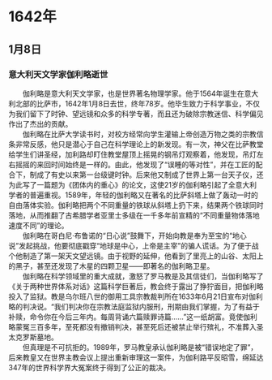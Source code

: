 # 1642年
## 1月8日
### 意大利天文学家伽利略逝世
　　伽利略是意大利天文学家，也是世界著名物理学家。他于1564年诞生在意大利北部的比萨市，1642年1月8日去世，终年78岁。他毕生致力于科学事业，不仅为我们留下了时钟、望远镜和众多的科学专著，而且还为破除宗教迷信、科学偏见作出了杰出的贡献。<br>　　伽利略在比萨大学读书时，对校方经常向学生灌输上帝创造万物之类的宗教信条非常反感，他只是潜心于自己在科学理论上的新发现。有一次，神父在比萨教堂给学生们讲圣经，加利路却盯住教堂屋顶上摇晃的钢吊灯观察着，他发现，吊灯左右摇摇的来回时间始终是一样的。由此，他发现了“误睡的等对性”，并在工匠的配合下，制成了有史以来第一台级键时钟。后来他又制成了世界上第一台天子仪，还为此写了一篇题为《团体内的重心》的论文，这使21岁的伽利略引起了全意大利学者的普遍重视。1589年，年轻的伽利略又在著名的比萨斜塔上做了轰动一时的自由落体实验。伽利略把两个不同重量的铁球从斜塔上扔下来，结果两个铁球同时落地，从而推翻了古希腊学者亚里士多级在一千多年前宣精的“不同重量物体落地速度不同”的理论。<br>　　伽利略在哥白尼·布鲁诺的“日心说”鼓舞下，开始向教是奉为至宝的“地心说”发起挑战，他要彻底戳穿“地球是中心，上帝是主宰”的骗人谎话。为了便于战个他制造了第一架天文望远镜。由于视野的延伸，他看到了里亮上的山谷、太阳上的黑子，甚至还发现了木星的四颗卫星——即著名的伽利略卫星。<br>　　伽利略在科学领域里的重大成就，激怒了罗马教是及其信徒们，当伽利略写了《关于两种世界体系对话》这篇科学巨著后，教会终于露出了狰狞面目，把伽利略投入了监狱。教是乌尔班八世的御用工具宗教裁判所在1633年6月21日宣布对伽利略的判决说。“我们判决你在宗教法庭监狱内服刑，刑期由我们掌握，为了有益于补赎，命令你在今后三年内。每周背诵六篇赎罪诗篇……”这一纸胡富。竟使伽利略蒙冤三百多年，至死都没有撤销判决，甚至死后还被禁止举行殡礼，不准葬入圣太克罗斯墓地。<br>　　但真理是不可抗拒的。1989年，罗马教皇承认伽利略是被“错误地定了罪”，后来教皇又在世界主教会议上提出重新审理这一案件，为伽利路平反昭雪，绵延达347年的世界科学界大冤案终于得到了公正的裁决。
<comment/>
